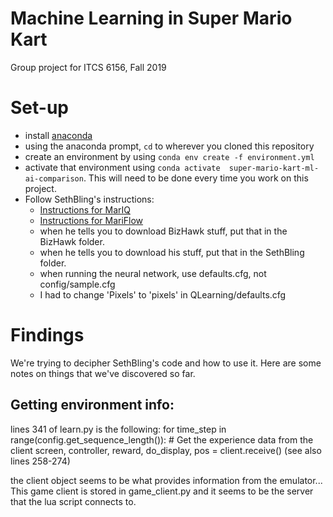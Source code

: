 # Machine Learning in Super Mario Kart
Group project for ITCS 6156, Fall 2019

# Set-up
 - install [anaconda](https://repo.anaconda.com/archive/Anaconda3-2019.07-Windows-x86_64.exe)
 - using the anaconda prompt, `cd` to wherever you cloned this repository
 - create an environment by using `conda env create -f environment.yml`
 - activate that environment using `conda activate 
   super-mario-kart-ml-ai-comparison`. This will need to be done every time you
   work on this project.
 - Follow SethBling's instructions:
    - [Instructions for MarIQ](https://docs.google.com/document/d/1uxzeSMqj56YGWh8LkzfNriuGvA3aWU3olg-MSCgWuSI/edit)
    - [Instructions for MariFlow](https://docs.google.com/document/d/1p4ZOtziLmhf0jPbZTTaFxSKdYqE91dYcTNqTVdd6es4/edit)
    - when he tells you to download BizHawk stuff, put that in the BizHawk
      folder.
    - when he tells you to download his stuff, put that in the SethBling folder.
    - when running the neural network, use defaults.cfg, not config/sample.cfg
    - I had to change 'Pixels' to 'pixels' in QLearning/defaults.cfg

# Findings
We're trying to decipher SethBling's code and how to use it. Here are some
notes on things that we've discovered so far.

## Getting environment info:
lines 341 of learn.py is the following:
    for time_step in range(config.get_sequence_length()):
        # Get the experience data from the client
        screen, controller, reward, do_display, pos = client.receive()
(see also lines 258-274)

the client object seems to be what provides information from the emulator...
This game client is stored in game_client.py and it seems to be the server that
the lua script connects to.
